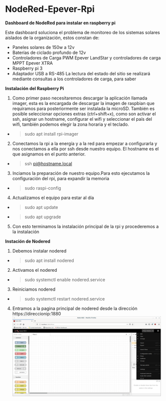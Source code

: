# NodeRed-Epever-Rpi
**Dashboard de NodeRed para instalar en raspberry pi**

Este dashboard soluciona el problema de monitoreo de los sistemas solares aislados de la organización, estos constan de: 
  - Paneles solares de 150w a 12v
  - Baterías de ciclado profundo de 12v
  - Controladores de Carga PWM Epever LandStar y controladores de carga MPPT Epever XTRA
  - Raspberry pi 3
  - Adaptador USB a RS-485
La lectura del estado del sitio se realizará mediante consultas a los controladores de carga, para saber

**Instalación del Raspberry Pi**
1. Como primer paso necesitaremos descargar la aplicación llamada imager, esta es la encargada de descargar la imagen de raspbian que requiramos para posteriormente ser instalada la microSD.
   También es posible seleccionar opciones extras (ctrl+shift+x), como son activar el ssh, asignar un hostname, configurar el wifi y seleccionar el país del wifi, también podemos elegir la zona horaria y el teclado.
  - > sudo apt install rpi-imager
2. Conectamos la rpi a la energía y a la red para empezar a configurarla y nos conectamos a ella por ssh desde nuestro equipo. El hostname es el que asignamos en el punto anterior.
  - > ssh pi@hostname.local
3. Inciamos la preparación de nuestro equipo.Para esto ejecutamos la configuración del rpi, para expandir la memoria
  - > sudo raspi-config
4. Actualizamos el equipo para estar al día
  - > sudo apt update
  - > sudo apt upgrade
5. Con esto terminamos la instalación principal de la rpi y procederemos a la instalación  

**Instación de Nodered**
1. Debemos instalar nodered
  - > sudo apt install nodered
2. Activamos el nodered
  - > sudo systemctl enable nodered.service
3. Reiniciamos nodered
  - > sudo systemctl restart nodered.service
4. Entramos a la pagina principal de nodered desde la dirección https://direccionip:1880
![This is an image](https://github.com/inFERk/NodeRed-Epever-Rpi/blob/main/images/menu-importar-nodered.png)
